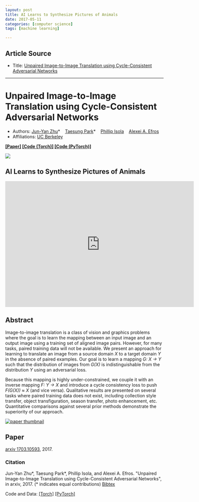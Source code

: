 ```yaml
---
layout: post
title: AI Learns to Synthesize Pictures of Animals
date: 2017-05-11
categories: [computer science]
tags: [machine learning]

---
```


## Article Source
* Title: [Unpaired Image-to-Image Translation using Cycle-Consistent Adversarial Networks](https://junyanz.github.io/CycleGAN/)

---

Unpaired Image-to-Image Translation using Cycle-Consistent Adversarial Networks
=======

* Authors: [Jun-Yan Zhu](http://www.eecs.berkeley.edu/~junyanz/)*    [Taesung Park](https://taesung.me/)*    [Phillip Isola](http://web.mit.edu/phillipi/)    [Alexei A. Efros](http://www.eecs.berkeley.edu/~efros/)
* Affiliations: [UC Berkeley](http://bair.berkeley.edu/)

**[[Paper]](https://arxiv.org/pdf/1703.10593.pdf) [[Code (Torch)]](https://github.com/junyanz/CycleGAN) [[Code (PyTorch)]](https://github.com/junyanz/pytorch-CycleGAN-and-pix2pix)**

[![](https://junyanz.github.io/CycleGAN/images/teaser.jpg)](https://junyanz.github.io/CycleGAN/images/teaser_high_res.jpg)


## AI Learns to Synthesize Pictures of Animals

<iframe width="600" height="400" src="https://www.youtube.com/embed/D4C1dB9UheQ" frameborder="0" allowfullscreen></iframe>

Abstract
--------

Image-to-image translation is a class of vision and graphics problems where the goal is to learn the mapping between an input image and an output image using a training set of aligned image pairs. However, for many tasks, paired training data will not be available. We present an approach for learning to translate an image from a source domain *X* to a target domain *Y* in the absence of paired examples. Our goal is to learn a mapping *G: X → Y* such that the distribution of images from *G(X)* is indistinguishable from the distribution *Y* using an adversarial loss.

Because this mapping is highly under-constrained, we couple it with an inverse mapping *F: Y → X* and introduce a cycle consistency loss to push *F(G(X)) ≈ X* (and vice versa). Qualitative results are presented on several tasks where paired training data does not exist, including collection style transfer, object transfiguration, season transfer, photo enhancement, etc. Quantitative comparisons against several prior methods demonstrate the superiority of our approach.

[![paper thumbnail](https://junyanz.github.io/CycleGAN/images/paper_thumbnail.jpg)](https://arxiv.org/pdf/1703.10593.pdf)


Paper
-----

[arxiv 1703.10593](https://arxiv.org/abs/1703.10593), 2017.

### Citation

Jun-Yan Zhu*, Taesung Park*, Phillip Isola, and Alexei A. Efros.
"Unpaired Image-to-Image Translation using Cycle-Consistent Adversarial Networks", in arxiv, 2017.
(* indicates equal contributions) [Bibtex](CycleGAN.txt)

Code and Data: [[Torch]](https://github.com/junyanz/CycleGAN) [[PyTorch]](https://github.com/junyanz/pytorch-CycleGAN-and-pix2pix)


